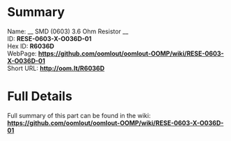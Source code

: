 
Summary
=================
  
Name: __ SMD (0603) 3.6 Ohm Resistor __    
ID: __RESE-0603-X-O036D-01__   
Hex ID: __R6036D__   
WebPage: __https://github.com/oomlout/oomlout-OOMP/wiki/RESE-0603-X-O036D-01__   
Short URL: __http://oom.lt/R6036D__   

Full Details
==========================
Full summary of this part can be found in the wiki:   
__https://github.com/oomlout/oomlout-OOMP/wiki/RESE-0603-X-O036D-01__    

